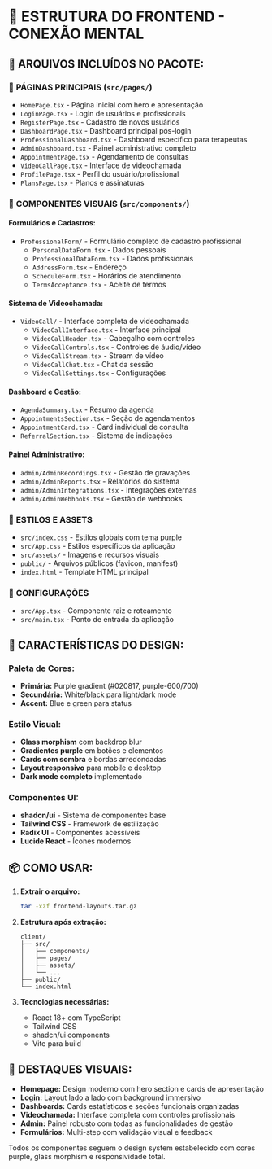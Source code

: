 # 📁 ESTRUTURA DO FRONTEND - CONEXÃO MENTAL

## 🎯 ARQUIVOS INCLUÍDOS NO PACOTE:

### 📄 **PÁGINAS PRINCIPAIS** (`src/pages/`)
- `HomePage.tsx` - Página inicial com hero e apresentação
- `LoginPage.tsx` - Login de usuários e profissionais  
- `RegisterPage.tsx` - Cadastro de novos usuários
- `DashboardPage.tsx` - Dashboard principal pós-login
- `ProfessionalDashboard.tsx` - Dashboard específico para terapeutas
- `AdminDashboard.tsx` - Painel administrativo completo
- `AppointmentPage.tsx` - Agendamento de consultas
- `VideoCallPage.tsx` - Interface de videochamada
- `ProfilePage.tsx` - Perfil do usuário/profissional
- `PlansPage.tsx` - Planos e assinaturas

### 🧩 **COMPONENTES VISUAIS** (`src/components/`)

#### **Formulários e Cadastros:**
- `ProfessionalForm/` - Formulário completo de cadastro profissional
  - `PersonalDataForm.tsx` - Dados pessoais
  - `ProfessionalDataForm.tsx` - Dados profissionais  
  - `AddressForm.tsx` - Endereço
  - `ScheduleForm.tsx` - Horários de atendimento
  - `TermsAcceptance.tsx` - Aceite de termos

#### **Sistema de Videochamada:**
- `VideoCall/` - Interface completa de videochamada
  - `VideoCallInterface.tsx` - Interface principal
  - `VideoCallHeader.tsx` - Cabeçalho com controles
  - `VideoCallControls.tsx` - Controles de áudio/vídeo
  - `VideoCallStream.tsx` - Stream de vídeo
  - `VideoCallChat.tsx` - Chat da sessão
  - `VideoCallSettings.tsx` - Configurações

#### **Dashboard e Gestão:**
- `AgendaSummary.tsx` - Resumo da agenda
- `AppointmentsSection.tsx` - Seção de agendamentos
- `AppointmentCard.tsx` - Card individual de consulta
- `ReferralSection.tsx` - Sistema de indicações

#### **Painel Administrativo:**
- `admin/AdminRecordings.tsx` - Gestão de gravações
- `admin/AdminReports.tsx` - Relatórios do sistema
- `admin/AdminIntegrations.tsx` - Integrações externas
- `admin/AdminWebhooks.tsx` - Gestão de webhooks

### 🎨 **ESTILOS E ASSETS**
- `src/index.css` - Estilos globais com tema purple
- `src/App.css` - Estilos específicos da aplicação
- `src/assets/` - Imagens e recursos visuais
- `public/` - Arquivos públicos (favicon, manifest)
- `index.html` - Template HTML principal

### 🔧 **CONFIGURAÇÕES**
- `src/App.tsx` - Componente raiz e roteamento
- `src/main.tsx` - Ponto de entrada da aplicação

## 🎯 **CARACTERÍSTICAS DO DESIGN:**

### **Paleta de Cores:**
- **Primária:** Purple gradient (#020817, purple-600/700)
- **Secundária:** White/black para light/dark mode
- **Accent:** Blue e green para status

### **Estilo Visual:**
- **Glass morphism** com backdrop blur
- **Gradientes purple** em botões e elementos
- **Cards com sombra** e bordas arredondadas
- **Layout responsivo** para mobile e desktop
- **Dark mode completo** implementado

### **Componentes UI:**
- **shadcn/ui** - Sistema de componentes base
- **Tailwind CSS** - Framework de estilização
- **Radix UI** - Componentes acessíveis
- **Lucide React** - Ícones modernos

## 📦 **COMO USAR:**

1. **Extrair o arquivo:**
   ```bash
   tar -xzf frontend-layouts.tar.gz
   ```

2. **Estrutura após extração:**
   ```
   client/
   ├── src/
   │   ├── components/
   │   ├── pages/
   │   ├── assets/
   │   └── ...
   ├── public/
   └── index.html
   ```

3. **Tecnologias necessárias:**
   - React 18+ com TypeScript
   - Tailwind CSS
   - shadcn/ui components
   - Vite para build

## 🎨 **DESTAQUES VISUAIS:**

- **Homepage:** Design moderno com hero section e cards de apresentação
- **Login:** Layout lado a lado com background immersivo  
- **Dashboards:** Cards estatísticos e seções funcionais organizadas
- **Videochamada:** Interface completa com controles profissionais
- **Admin:** Painel robusto com todas as funcionalidades de gestão
- **Formulários:** Multi-step com validação visual e feedback

Todos os componentes seguem o design system estabelecido com cores purple, glass morphism e responsividade total.